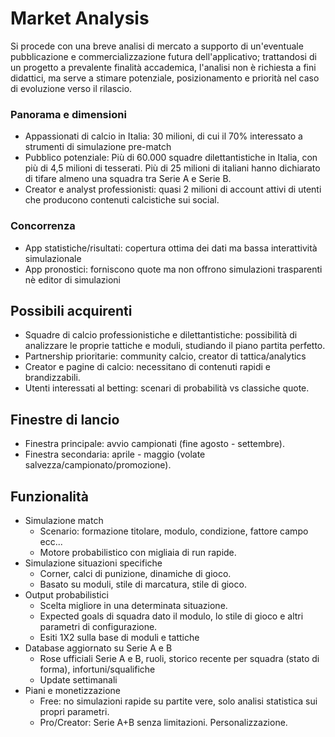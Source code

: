 # Market Analysis
Si procede con una breve analisi di mercato a supporto di un'eventuale pubblicazione e commercializzazione futura dell'applicativo; trattandosi di un progetto a prevalente finalità accademica, l'analisi non è richiesta a fini didattici, ma serve a stimare potenziale, posizionamento e priorità nel caso di evoluzione verso il rilascio.

### Panorama e dimensioni
- Appassionati di calcio in Italia: 30 milioni, di cui il 70% interessato a strumenti di simulazione pre-match
- Pubblico potenziale: Più di 60.000 squadre dilettantistiche in Italia, con più di 4,5 milioni di tesserati. Più di 25 milioni di italiani hanno dichiarato di tifare almeno una squadra tra Serie A e Serie B.
- Creator e analyst professionisti: quasi 2 milioni di account attivi di utenti che producono contenuti calcistiche sui social.

### Concorrenza
- App statistiche/risultati: copertura ottima dei dati ma bassa interattività simulazionale
- App pronostici: forniscono quote ma non offrono simulazioni trasparenti nè editor di simulazioni

## Possibili acquirenti
- Squadre di calcio professionistiche e dilettantistiche: possibilità di analizzare le proprie tattiche e moduli, studiando il piano partita perfetto. 
- Partnership prioritarie: community calcio, creator di tattica/analytics
- Creator e pagine di calcio: necessitano di contenuti rapidi e brandizzabili.
- Utenti interessati al betting: scenari di probabilità vs classiche quote.

## Finestre di lancio
- Finestra principale: avvio campionati (fine agosto - settembre).
- Finestra secondaria: aprile - maggio (volate salvezza/campionato/promozione).

## Funzionalità
- Simulazione match
    - Scenario: formazione titolare, modulo, condizione, fattore campo ecc...
    - Motore probabilistico con migliaia di run rapide.
- Simulazione situazioni specifiche
    - Corner, calci di punizione, dinamiche di gioco.
    - Basato su moduli, stile di marcatura, stile di gioco.
- Output probabilistici
    - Scelta migliore in una determinata situazione.
    - Expected goals di squadra dato il modulo, lo stile di gioco e altri parametri di configurazione.
    - Esiti 1X2 sulla base di moduli e tattiche
- Database aggiornato su Serie A e B
    - Rose ufficiali Serie A e B, ruoli, storico recente per squadra (stato di forma), infortuni/squalifiche
    - Update settimanali
- Piani e monetizzazione
    - Free: no simulazioni rapide su partite vere, solo analisi statistica sui propri parametri.
    - Pro/Creator: Serie A+B senza limitazioni. Personalizzazione.
